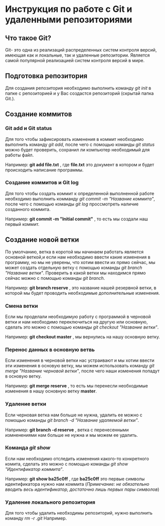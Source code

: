# Инструкция по работе с Git и удаленными репозиториями

## Что такое Git?
Git- это одна из реализаций распределенных систем контроля версий, имеющая как и локальные, так и удаленные репозитории. Является самой популярной реализацией систем контроля версий в мире.

## Подготовка репозитория
Для создания репозитория необходимо выполнить команду _git init_ в папке с репозиторией и у Вас создастся репозиторий (скрытай папка Git.).

## Создание коммитов

### Git add и Git status

Для того чтобы зафиксировать изменения в коммит необходимо выполнить команду _git add_, после чего с помощью команды _git status_ можно будет проверить, сохранил ли компьютер необходимый для работы файл.

Например: __git add file.txt__ , где __file.txt__ это документ в котором и будет происходить написание программы.

### Создание коммитов и Git log

Для того чтобы создать коммит к определенной выполненной работе необходимо выполнить комманду _git commit -m "Название коммита"_, после чего с помощью команды _git log_ проссмотреть наличие созданного коммита.

Например: __git commit -m "Initial commit"__ , то есть мы создали наш первый коммит.

## Создание новой ветки

По умолчанию, ветка в коротой мы начинаем работать является основной веткой,и если нам необходимо ввести какие изменения в программу, но мы не уверены, что хотим ввести их прямо сейчас, мы может создать отдельную ветку с помощью команды _git branch_ _"Название ветки"_. Проверить в какой ветки мы находимся прямо сейчас можно с помощью команды _git branch_.

Например: __git branch reserve__ , это название нашей резервной ветки, в которой мы будет проводить необходимые дополнительные изменения.

### Смена ветки

Если мы проделали необходимую работу с программой в черновой ветки и нам необходимо переключиться на другую или основную, сделать это можно с помощью команды _git checkout "Название ветки"_.

Например: __git checkout master__ , мы вернулись на нашу основную ветку.

### Перенос данных в основную ветвь

Если изменения в черновой ветки нас устраивают и мы хотим ввести эти изменения в основую ветку, мы можем использовать команду _git merge "Название черновой ветки"_, после чего наши изменения попадут в основую ветку.

Например: __git merge reserve__ , то есть мы перенесли необходимые изменения в нашу основную ветку __master__.

### Удаление ветки

Если черновая ветка нам больше не нужна, удалить ее можно с помощью команды _git branch -d "Название удаляемой ветки"_.
 
Например: __git branch -d reserve__ , ветка с перенесенными измненениями нам больше не нужна и мы можем ее удалить.

### Команда _git show_

Если нам необходимо отследить изменения какого-то конкретного комита, сделать это можно с помощью команды _git show "Идентификатор коммита"_.

Например: __git show ba25c0ff__ , где __ba25c0ff__ это первые символы идентификатора нужно нам коммита (_Примечание: не обязательно вводить весь идентификатор, достаточно лишь первых пары символов_)

### Удаление локального репозитория

Для того чтобы удалить необходимы репозиторий, нужно выполнить команду _rm -r .git_ 
Например.